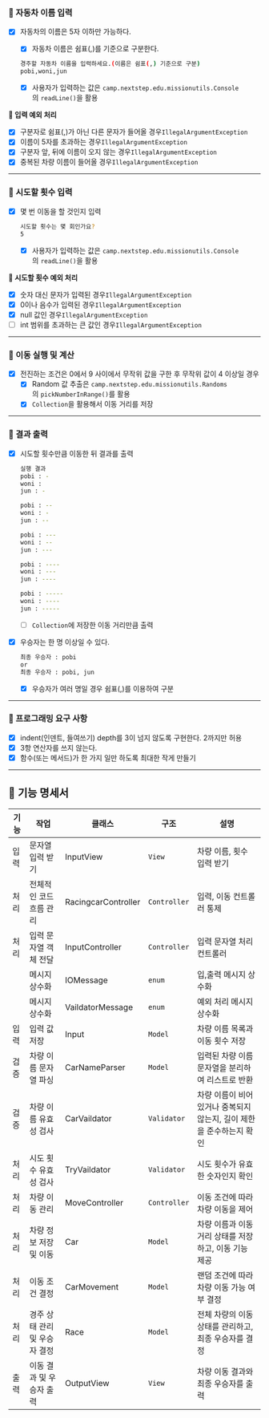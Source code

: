 ### 📌 자동차 이름 입력

- [x]  자동차의 이름은 5자 이하만 가능하다.
    - [x]  자동차 이름은 쉼표(,)를 기준으로 구분한다.
    
    ```bash
    경주할 자동차 이름을 입력하세요.(이름은 쉼표(,) 기준으로 구분)
    pobi,woni,jun
    ```
    
    - [x]  사용자가 입력하는 값은 `camp.nextstep.edu.missionutils.Console`의 `readLine()`을 활용
    

**🚫 입력 예외 처리**

- [x]  구분자로 쉼표(,)가 아닌 다른 문자가 들어올 경우`IllegalArgumentException`
- [x]  이름이 5자를 초과하는 경우`IllegalArgumentException`
- [x]  구분자 앞, 뒤에 이름이 오지 않는 경우`IllegalArgumentException`
- [x]  중복된 차량 이름이 들어올 경우`IllegalArgumentException`

---

### 📌 시도할 횟수 입력

- [x]  몇 번 이동을 할 것인지 입력
    
    ```bash
    시도할 횟수는 몇 회인가요?
    5
    ```
    
    - [x]  사용자가 입력하는 값은 `camp.nextstep.edu.missionutils.Console`의 `readLine()`을 활용

**🚫 시도할 횟수 예외 처리**

- [x]  숫자 대신 문자가 입력된 경우`IllegalArgumentException`
- [x]  0이나 음수가 입력된 경우`IllegalArgumentException`
- [x]  null 값인 경우`IllegalArgumentException`
- [ ]  int 범위를 초과하는 큰 값인 경우`IllegalArgumentException`

---

### 📌 이동 실행 및 계산

- [x]  전진하는 조건은 0에서 9 사이에서 무작위 값을 구한 후 무작위 값이 4 이상일 경우
    - [x]  Random 값 추출은 `camp.nextstep.edu.missionutils.Randoms`의 `pickNumberInRange()`를 활용
    - [x]  `Collection`을 활용해서 이동 거리를 저장

---

### 📌 결과 출력

- [x]  시도할 횟수만큼 이동한 뒤 결과를 출력
    
    ```bash
    실행 결과
    pobi : -
    woni : 
    jun : -
    
    pobi : --
    woni : -
    jun : --
    
    pobi : ---
    woni : --
    jun : ---
    
    pobi : ----
    woni : ---
    jun : ----
    
    pobi : -----
    woni : ----
    jun : -----
    ```
    
    - [ ]  `Collection`에 저장한 이동 거리만큼 출력
- [x]  우승자는 한 명 이상일 수 있다.
    
    ```bash
    최종 우승자 : pobi
    or
    최종 우승자 : pobi, jun
    ```
    
    - [x]  우승자가 여러 명일 경우 쉼표(,)를 이용하여 구분

---

### 📌 프로그래밍 요구 사항

- [x]  indent(인덴트, 들여쓰기) depth를 3이 넘지 않도록 구현한다. 2까지만 허용
- [x]  3항 연산자를 쓰지 않는다.
- [x]  함수(또는 메서드)가 한 가지 일만 하도록 최대한 작게 만들기

---

## **📃** 기능 명세서

| 기능 | 작업 | 클래스 | 구조 | 설명 |
| --- | --- | --- | --- | --- |
| 입력 | 문자열 입력 받기 | InputView | `View` | 차량 이름, 횟수 입력 받기 |
| 처리 | 전체적인 코드 흐름 관리 | RacingcarController | `Controller` | 입력, 이동 컨트롤러 통제 |
| 처리 | 입력 문자열 객체 전달 | InputController | `Controller` | 입력 문자열 처리 컨트롤러 |
|  | 메시지 상수화 | IOMessage | `enum` | 입,출력 메시지 상수화 |
|  | 메시지 상수화 | VaildatorMessage | `enum` | 예외 처리 메시지 상수화 |
| 입력 | 입력 값 저장 | Input | `Model` | 차량 이름 목록과 이동 횟수 저장 |
| 검증 | 차량 이름 문자열 파싱 | CarNameParser | `Model` | 입력된 차량 이름 문자열을 분리하여 리스트로 반환 |
| 검증 | 차량 이름 유효성 검사 | CarVaildator | `Validator` | 차량 이름이 비어 있거나 중복되지 않는지, 길이 제한을 준수하는지 확인 |
| 처리 | 시도 횟수 유효성 검사 | TryVaildator | `Validator` | 시도 횟수가 유효한 숫자인지 확인 |
| 처리 | 차량 이동 관리 | MoveController | `Controller`  | 이동 조건에 따라 차량 이동을 제어 |
| 처리 | 차량 정보 저장 및 이동 | Car | `Model` | 차량 이름과 이동 거리 상태를 저장하고, 이동 기능 제공 |
| 처리 | 이동 조건 결정 | CarMovement | `Model` | 랜덤 조건에 따라 차량 이동 가능 여부 결정 |
| 처리 | 경주 상태 관리 및 우승자 결정 | Race | `Model` | 전체 차량의 이동 상태를 관리하고, 최종 우승자를 결정 |
| 출력 | 이동 결과 및 우승자 출력 | OutputView | `View` | 차량 이동 결과와 최종 우승자를 출력 |